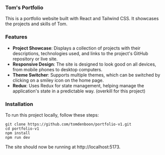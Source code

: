 ### Tom's Portfolio

This is a portfolio website built with React and Tailwind CSS. It showcases the projects and skills of Tom.

### Features

- **Project Showcase**: Displays a collection of projects with their descriptions, technologies used, and links to the project's GitHub repository or live site.
- **Responsive Design**: The site is designed to look good on all devices, from mobile phones to desktop computers.
- **Theme Switcher**: Supports multiple themes, which can be switched by clicking on a smiley icon on the home page.
- **Redux**: Uses Redux for state management, helping manage the application's state in a predictable way. (overkill for this project)

### Installation

To run this project locally, follow these steps:

```
git clone https://github.com/tomdenboon/portfolio-v1.git
cd portfolio-v1
npm install
npm run dev
```

The site should now be running at http://localhost:5173.
